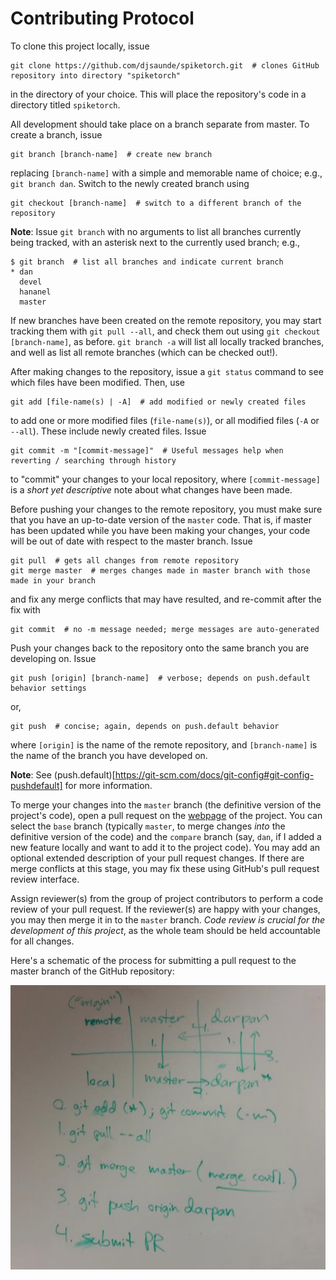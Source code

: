 # Contributing Protocol

To clone this project locally, issue

```
git clone https://github.com/djsaunde/spiketorch.git  # clones GitHub repository into directory "spiketorch"
```

in the directory of your choice. This will place the repository's code in a directory titled `spiketorch`.

All development should take place on a branch separate from master. To create a branch, issue

```
git branch [branch-name]  # create new branch
```

replacing `[branch-name]` with a simple and memorable name of choice; e.g., `git branch dan`. Switch to the newly created branch using

```
git checkout [branch-name]  # switch to a different branch of the repository
```

__Note__: Issue `git branch` with no arguments to list all branches currently being tracked, with an asterisk next to the currently used branch; e.g.,

```
$ git branch  # list all branches and indicate current branch
* dan
  devel
  hananel
  master
```

If new branches have been created on the remote repository, you may start tracking them with ```git pull --all```, and check them out using ```git checkout [branch-name]```, as before. ```git branch -a``` will list all locally tracked branches, and well as list all remote branches (which can be checked out!).

After making changes to the repository, issue a `git status` command to see which files have been modified. Then, use

```
git add [file-name(s) | -A]  # add modified or newly created files
```

to add one or more modified files (`file-name(s)`), or all modified files (`-A` or `--all`). These include newly created files. Issue

```
git commit -m "[commit-message]"  # Useful messages help when reverting / searching through history 
```

to "commit" your changes to your local repository, where `[commit-message]` is a _short yet descriptive_ note about what changes have been made.

Before pushing your changes to the remote repository, you must make sure that you have an up-to-date version of the `master` code. That is, if master has been updated while you have been making your changes, your code will be out of date with respect to the master branch. Issue

```
git pull  # gets all changes from remote repository
git merge master  # merges changes made in master branch with those made in your branch
```

and fix any merge conflicts that may have resulted, and re-commit after the fix with

```
git commit  # no -m message needed; merge messages are auto-generated
```

Push your changes back to the repository onto the same branch you are developing on. Issue

```
git push [origin] [branch-name]  # verbose; depends on push.default behavior settings
```

or,

```
git push  # concise; again, depends on push.default behavior
```

where `[origin]` is the name of the remote repository, and `[branch-name]` is the name of the branch you have developed on.

__Note__: See (push.default)[https://git-scm.com/docs/git-config#git-config-pushdefault] for more information.

To merge your changes into the `master` branch (the definitive version of the project's code), open a pull request on the [webpage](https://github.com/djsaunde/spiketorch) of the project. You can select the `base` branch (typically `master`, to merge changes _into_ the definitive version of the code) and the `compare` branch (say, `dan`, if I added a new feature locally and want to add it to the project code). You may add an optional extended description of your pull request changes. If there are merge conflicts at this stage, you may fix these using GitHub's pull request review interface.

Assign reviewer(s) from the group of project contributors to perform a code review of your pull request. If the reviewer(s) are happy with your changes, you may then merge it in to the `master` branch. _Code review is crucial for the development of this project_, as the whole team should be held accountable for all changes.

Here's a schematic of the process for submitting a pull request to the master branch of the GitHub repository:

![GitHub pull request](images/contrib.png)
